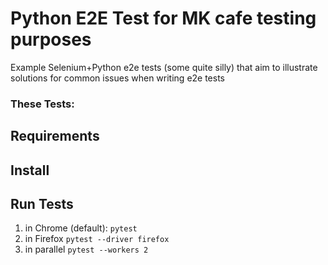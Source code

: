 # Python E2E Test for MK cafe testing purposes
Example Selenium+Python e2e tests (some quite silly) that aim to illustrate solutions for common issues when writing e2e tests

### These Tests:

## Requirements

## Install

## Run Tests
1. in Chrome (default): `pytest`
1. in Firefox `pytest --driver firefox`
1. in parallel `pytest --workers 2`
